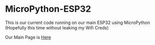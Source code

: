 # MicroPython-ESP32
This is our current code running on our main ESP32 using MicroPython (Hopefully this time without leaking my Wifi Creds)  
  
  
Our Main Page is [Here](https://github.com/NES-FM/Robotics-Code-Main)
